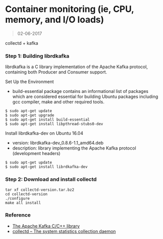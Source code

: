 Container monitoring (ie, CPU, memory, and I/O loads)
=========
>02-06-2017

collectd + kafka

### Step 1: Building librdkafka
librdkafka is a C library implementation of the Apache Kafka protocol, containing both Producer and Consumer support. 

Set Up the Environment
* build-essential package contains an informational list of packages which are considered essential for building Ubuntu packages including gcc compiler, make and other required tools.

```
$ sudo apt-get update
$ sudo apt-get upgrade
$ sudo apt-get install build-essential
$ sudo apt-get install libpthread-stubs0-dev
```

Install librdkafka-dev on Ubuntu 16.04
* version: librdkafka-dev_0.8.6-1.1_amd64.deb
* description:	library implementing the Apache Kafka protocol (development headers)

```
$ sudo apt-get update
$ sudo apt-get install librdkafka-dev
```

### Step 2: Download and install collectd

```
tar xf collectd-version.tar.bz2
cd collectd-version
./configure
make all install
```



### Reference

* [The Apache Kafka C/C++ library](https://github.com/edenhill/librdkafka)
* [collectd – The system statistics collection daemon](https://collectd.org/)
